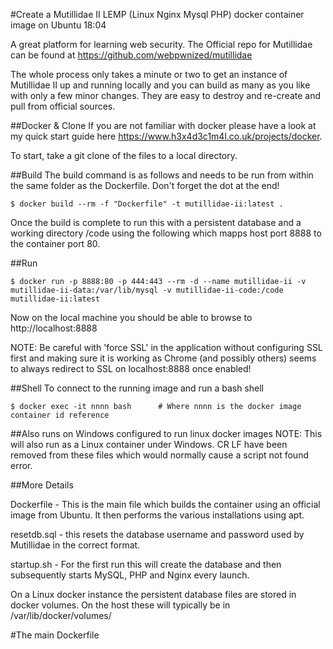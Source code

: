 #Create a Mutillidae II LEMP (Linux Nginx Mysql PHP) docker container image on Ubuntu 18:04

A great platform for learning web security. The Official repo for Mutillidae can be found at https://github.com/webpwnized/mutillidae 

The whole process only takes a minute or two to get an instance of Mutillidae II up and running locally and you can build as many as you like with only a few minor changes. They are easy to destroy and re-create and pull from official sources. 

##Docker & Clone
If you are not familiar with docker please have a look at my quick start guide here https://www.h3x4d3c1m4l.co.uk/projects/docker. 

To start, take a git clone of the files to a local directory.

##Build
The build command is as follows and needs to be run from within the same folder as the Dockerfile. Don't forget the dot at the end!

    $ docker build --rm -f "Dockerfile" -t mutillidae-ii:latest .

Once the build is complete to run this with a persistent database and a working directory /code using the following which mapps host port 8888 to the container port 80. 

##Run

    $ docker run -p 8888:80 -p 444:443 --rm -d --name mutillidae-ii -v mutillidae-ii-data:/var/lib/mysql -v mutillidae-ii-code:/code mutillidae-ii:latest

Now on the local machine you should be able to browse to http://localhost:8888
    
NOTE: Be careful with 'force SSL' in the application without configuring SSL first and making sure it is working as Chrome (and possibly others) seems to always redirect to SSL on localhost:8888 once enabled! 

##Shell
To connect to the running image and run a bash shell

    $ docker exec -it nnnn bash      # Where nnnn is the docker image container id reference

##Also runs on Windows configured to run linux docker images
NOTE: This will also run as a Linux container under Windows. CR LF have been removed from these files which would normally cause a script not found error.

##More Details

Dockerfile - This is the main file which builds the container using an official image from Ubuntu. It then performs the various installations using apt. 

resetdb.sql - this resets the database username and password used by Mutillidae in the correct format. 

startup.sh - For the first run this will create the database and then subsequently starts MySQL, PHP and Nginx every launch.

On a Linux docker instance the persistent database files are stored in docker volumes. On the host these will typically be in /var/lib/docker/volumes/

#The main Dockerfile

